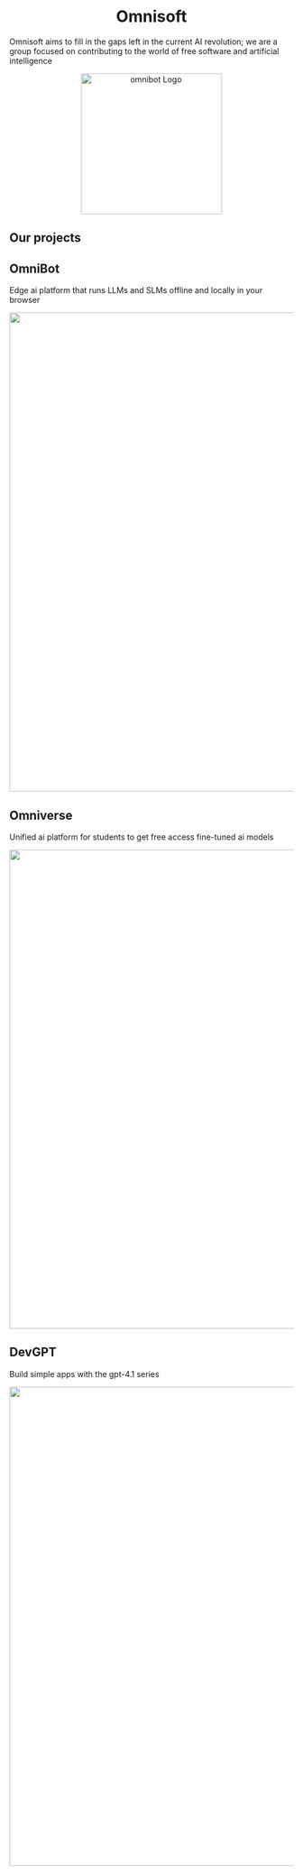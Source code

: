 <div>
 <h1 align="center">Omnisoft</h1>
</div>
Omnisoft aims to fill in the gaps left in the current AI revolution; we are a group  focused on contributing to the world of free software and artificial intelligence 

<div>
 <p align="center"><a href="https://omnibot.com.co" target="_blank"><img src="https://res.cloudinary.com/diekemzs9/image/upload/v1733212752/ele_rkmlyz.png" width="250" alt="omnibot Logo"></a></p>
</div>
   



## Our projects 

## OmniBot 
Edge ai platform that runs LLMs and SLMs offline and locally in your browser

<center><img src="https://res.cloudinary.com/diekemzs9/image/upload/v1744964935/Yellow_Sun_Flower_Seamless_Pattern_Zoom_Virtual_Backgound_1_rfb6ok.png" width="850"/></center>
  
## Omniverse
Unified ai platform for students to get free access fine-tuned ai models

<center><img src="https://res.cloudinary.com/diekemzs9/image/upload/v1744963933/Yellow_Sun_Flower_Seamless_Pattern_Zoom_Virtual_Backgound_leesrk.png" width="850"/></center>

## DevGPT
Build simple apps with the gpt-4.1 series

<center><img src="https://res.cloudinary.com/diekemzs9/image/upload/v1744965528/Yellow_Sun_Flower_Seamless_Pattern_Zoom_Virtual_Backgound_2_xdtemc.png" width="850"/></center>




